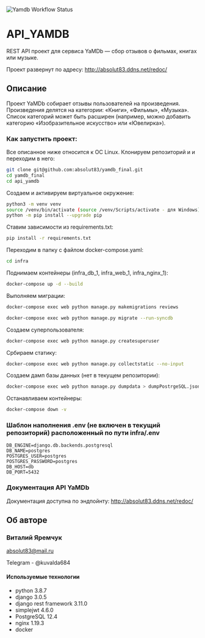 
![Yamdb Workflow Status](https://github.com/absolut83/yamdb_final/actions/workflows/yamdb_workflow.yml/badge.svg?branch=master&event=push)
# API_YAMDB 
REST API проект для сервиса YaMDb — сбор отзывов о фильмах, книгах или музыке. 

Проект развернут по адресу: http://absolut83.ddns.net/redoc/
## Описание 
 
Проект YaMDb собирает отзывы пользователей на произведения. 
Произведения делятся на категории: «Книги», «Фильмы», «Музыка». 
Список категорий  может быть расширен (например, можно добавить категорию «Изобразительное искусство» или «Ювелирка»). 
### Как запустить проект: 
Все описанное ниже относится к ОС Linux. 
Клонируем репозиторий и и переходим в него: 
```bash 
git clone git@github.com:absolut83/yamdb_final.git
cd yamdb_final 
cd api_yamdb 
``` 
 
Создаем и активируем виртуальное окружение: 
```bash 
python3 -m venv venv 
source /venv/bin/activate (source /venv/Scripts/activate - для Windows) 
python -m pip install --upgrade pip 
``` 
 
Ставим зависимости из requirements.txt: 
```bash 
pip install -r requirements.txt 
``` 

Переходим в папку с файлом docker-compose.yaml: 
```bash 
cd infra 
``` 
 
Поднимаем контейнеры (infra_db_1, infra_web_1, infra_nginx_1): 
```bash 
docker-compose up -d --build 
``` 

Выполняем миграции: 
```bash 
docker-compose exec web python manage.py makemigrations reviews 
``` 
```bash 
docker-compose exec web python manage.py migrate --run-syncdb
``` 

Создаем суперпользователя: 
```bash 
docker-compose exec web python manage.py createsuperuser 
``` 

Србираем статику: 
```bash 
docker-compose exec web python manage.py collectstatic --no-input 
``` 

Создаем дамп базы данных (нет в текущем репозитории): 
```bash 
docker-compose exec web python manage.py dumpdata > dumpPostrgeSQL.json 
``` 

Останавливаем контейнеры: 
```bash 
docker-compose down -v 
``` 

### Шаблон наполнения .env (не включен в текущий репозиторий) расположенный по пути infra/.env 
``` 
DB_ENGINE=django.db.backends.postgresql 
DB_NAME=postgres 
POSTGRES_USER=postgres 
POSTGRES_PASSWORD=postgres 
DB_HOST=db 
DB_PORT=5432 
``` 
### Документация API YaMDb 
Документация доступна по эндпойнту: http://absolut83.ddns.net/redoc/ 

## Об авторе
### Виталий Яремчук

absolut83@mail.ru

Telegram - @kuvalda684

#### Используемые технологии
- python 3.8.7
- django 3.0.5
- django rest framework 3.11.0
- simplejwt 4.6.0
- PostgreSQL 12.4
- nginx 1.19.3
- docker